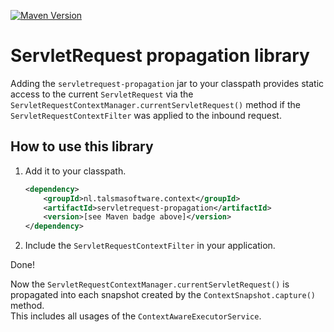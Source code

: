 [![Maven Version][maven-img]][maven]

# ServletRequest propagation library

Adding the `servletrequest-propagation` jar to your classpath
provides static access to the current `ServletRequest`
via the `ServletRequestContextManager.currentServletRequest()` method
if the `ServletRequestContextFilter` was applied to the inbound request.

## How to use this library

1. Add it to your classpath.
   ```xml
   <dependency>
       <groupId>nl.talsmasoftware.context</groupId>
       <artifactId>servletrequest-propagation</artifactId>
       <version>[see Maven badge above]</version>
   </dependency>
   ```

2. Include the `ServletRequestContextFilter` in your application.

Done!

Now the `ServletRequestContextManager.currentServletRequest()` is propagated into each
snapshot created by the `ContextSnapshot.capture()` method.  
This includes all usages of the `ContextAwareExecutorService`.


[maven-img]: https://img.shields.io/maven-central/v/nl.talsmasoftware.context/servletrequest-propagation

[maven]: https://search.maven.org/artifact/nl.talsmasoftware.context/servletrequest-propagation
